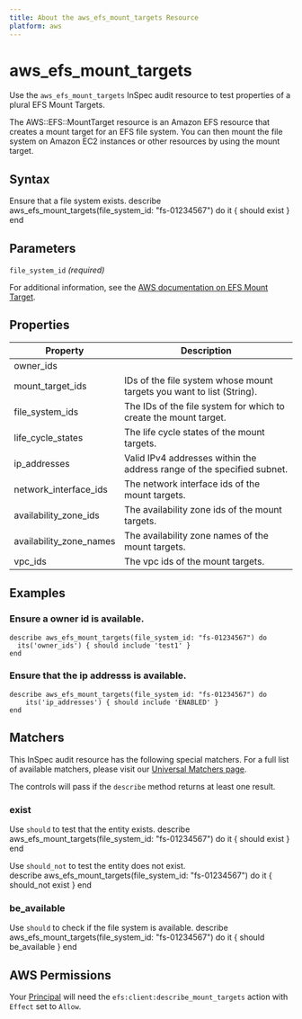 ```yaml
---
title: About the aws_efs_mount_targets Resource
platform: aws
---
```


# aws\_efs\_mount\_targets

Use the `aws_efs_mount_targets` InSpec audit resource to test properties of a plural EFS Mount Targets.

The AWS::EFS::MountTarget resource is an Amazon EFS resource that creates a mount target for an EFS file system. You can then mount the file system on Amazon EC2 instances or other resources by using the mount target.

## Syntax

Ensure that a file system exists.
    describe aws_efs_mount_targets(file_system_id: "fs-01234567") do
      it { should exist }
    end

## Parameters

`file_system_id` _(required)_

For additional information, see the [AWS documentation on EFS Mount Target](https://docs.aws.amazon.com/AWSCloudFormation/latest/UserGuide/aws-resource-efs-mounttarget.html).

## Properties

| Property | Description|
| --- | --- |
| owner_ids | | The owner ids of the mount targets. | |
| mount_target_ids | IDs of the file system whose mount targets you want to list (String). |
| file_system_ids | The IDs of the file system for which to create the mount target. |
| life_cycle_states | The life cycle states of the mount targets. |
| ip_addresses | Valid IPv4 addresses within the address range of the specified subnet. |
| network_interface_ids | The network interface ids of the mount targets. |
| availability_zone_ids | The availability zone ids of the mount targets. |
| availability_zone_names | The availability zone names of the mount targets. |
| vpc_ids | The vpc ids of the mount targets. |

## Examples

### Ensure a owner id is available.
    describe aws_efs_mount_targets(file_system_id: "fs-01234567") do
      its('owner_ids') { should include 'test1' }
    end

### Ensure that the ip addresss is available.
    describe aws_efs_mount_targets(file_system_id: "fs-01234567") do
        its('ip_addresses') { should include 'ENABLED' }
    end

## Matchers

This InSpec audit resource has the following special matchers. For a full list of available matchers, please visit our [Universal Matchers page](https://www.inspec.io/docs/reference/matchers/).

The controls will pass if the `describe` method returns at least one result.

### exist

Use `should` to test that the entity exists.
    describe aws_efs_mount_targets(file_system_id: "fs-01234567") do
      it { should exist }
    end

Use `should_not` to test the entity does not exist.      
    describe aws_efs_mount_targets(file_system_id: "fs-01234567") do
      it { should_not exist }
    end

### be_available

Use `should` to check if the file system is available.
    describe aws_efs_mount_targets(file_system_id: "fs-01234567") do
      it { should be_available }
    end

## AWS Permissions

Your [Principal](https://docs.aws.amazon.com/IAM/latest/UserGuide/intro-structure.html#intro-structure-principal) will need the `efs:client:describe_mount_targets` action with `Effect` set to `Allow`.